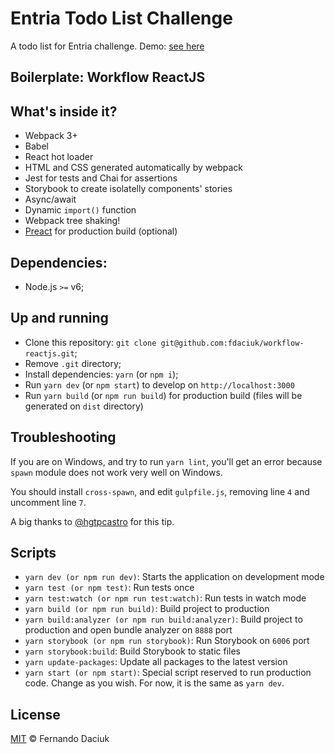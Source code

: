 # Entria Todo List Challenge

A todo list for Entria challenge. Demo: [see here](http://mauriciord.github.io/entria-todolist/)

## Boilerplate: Workflow ReactJS

## What's inside it?

* Webpack 3+
* Babel
* React hot loader
* HTML and CSS generated automatically by webpack
* Jest for tests and Chai for assertions
* Storybook to create isolatelly components' stories
* Async/await
* Dynamic `import()` function
* Webpack tree shaking!
* [Preact](https://preactjs.com/) for production build (optional)

## Dependencies:

- Node.js `>=` v6;

## Up and running

- Clone this repository: `git clone git@github.com:fdaciuk/workflow-reactjs.git`;
- Remove `.git` directory;
- Install dependencies: `yarn` (or `npm i`);
- Run `yarn dev` (or `npm start`) to develop on `http://localhost:3000`
- Run `yarn build` (or `npm run build`) for production build (files will be generated on `dist` directory)

## Troubleshooting

If you are on Windows, and try to run `yarn lint`, you'll get an error
because `spawn` module does not work very well on Windows.

You should install `cross-spawn`, and edit `gulpfile.js`, removing line `4` and
uncomment line `7`.

A big thanks to [@hgtpcastro](https://github.com/hgtpcastro) for this tip.

## Scripts

- `yarn dev (or npm run dev)`: Starts the application on development mode
- `yarn test (or npm test)`: Run tests once
- `yarn test:watch (or npm run test:watch)`: Run tests in watch mode
- `yarn build (or npm run build)`: Build project to production
- `yarn build:analyzer (or npm run build:analyzer)`: Build project to production and open bundle analyzer on `8888` port
- `yarn storybook (or npm run storybook)`: Run Storybook on `6006` port
- `yarn storybook:build`: Build Storybook to static files
- `yarn update-packages`: Update all packages to the latest version
- `yarn start (or npm start)`: Special script reserved to run production code. Change as you wish. For now, it is the same as `yarn dev`.

## License

[MIT](https://github.com/fdaciuk/licenses/blob/master/MIT-LICENSE.md) &copy; Fernando Daciuk
